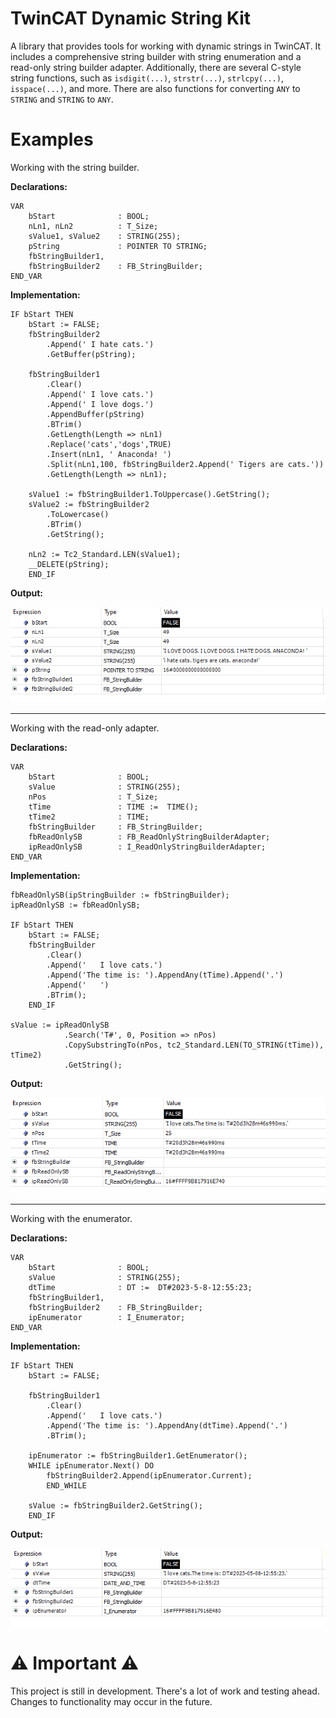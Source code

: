 # TwinCAT Dynamic String Kit

A library that provides tools for working with dynamic strings in TwinCAT. It includes a comprehensive string builder with string enumeration and a read-only string builder adapter. Additionally, there are several C-style string functions, such as `isdigit(...)`, `strstr(...)`, `strlcpy(...)`, `isspace(...)`, and more. There are also functions for converting `ANY` to `STRING` and `STRING` to `ANY`.

# Examples

Working with the string builder.

**Declarations:** 
```ST
VAR
	bStart 				: BOOL;
	nLn1, nLn2 			: T_Size;
	sValue1, sValue2	: STRING(255);
	pString				: POINTER TO STRING;
	fbStringBuilder1,
	fbStringBuilder2	: FB_StringBuilder;
END_VAR
```

**Implementation:**
```ST
IF bStart THEN
	bStart := FALSE;
	fbStringBuilder2
		.Append(' I hate cats.')
		.GetBuffer(pString);
	
	fbStringBuilder1
		.Clear()
		.Append(' I love cats.')
		.Append(' I love dogs.')
		.AppendBuffer(pString)
		.BTrim()
		.GetLength(Length => nLn1)
		.Replace('cats','dogs',TRUE)
		.Insert(nLn1, ' Anaconda! ')
		.Split(nLn1,100, fbStringBuilder2.Append(' Tigers are cats.'))
		.GetLength(Length => nLn1);
	
	sValue1 := fbStringBuilder1.ToUppercase().GetString();
	sValue2 := fbStringBuilder2
		.ToLowercase()
		.BTrim()
		.GetString();
	
	nLn2 := Tc2_Standard.LEN(sValue1);
	__DELETE(pString);
	END_IF
```

**Output:**

![string builder](./assets/images/string%20builder.png)

---

Working with the read-only adapter.

**Declarations:** 
```ST
VAR
	bStart				: BOOL;
	sValue 				: STRING(255);
	nPos				: T_Size;
	tTime 				: TIME :=  TIME();
	tTime2				: TIME;
	fbStringBuilder 	: FB_StringBuilder;
	fbReadOnlySB 		: FB_ReadOnlyStringBuilderAdapter;
	ipReadOnlySB 		: I_ReadOnlyStringBuilderAdapter;
END_VAR
```

**Implementation:**
```ST
fbReadOnlySB(ipStringBuilder := fbStringBuilder);
ipReadOnlySB := fbReadOnlySB;

IF bStart THEN
	bStart := FALSE;
	fbStringBuilder
		.Clear()
		.Append('   I love cats.')
		.Append('The time is: ').AppendAny(tTime).Append('.')
		.Append('   ')
		.BTrim();
	END_IF

sValue := ipReadOnlySB
			.Search('T#', 0, Position => nPos)
			.CopySubstringTo(nPos, tc2_Standard.LEN(TO_STRING(tTime)), tTime2)
			.GetString();
```

**Output:**

![string builder using an adapter](./assets/images/string%20builder%20using%20adapter.png)

---

Working with the enumerator.

**Declarations:** 
```ST
VAR
	bStart				: BOOL;
	sValue				: STRING(255);
	dtTime				: DT :=  DT#2023-5-8-12:55:23;
	fbStringBuilder1,
	fbStringBuilder2	: FB_StringBuilder;
	ipEnumerator		: I_Enumerator;
END_VAR
```

**Implementation:**
```ST
IF bStart THEN
	bStart := FALSE;
	
	fbStringBuilder1
		.Clear()
		.Append('   I love cats.')
		.Append('The time is: ').AppendAny(dtTime).Append('.')
		.BTrim();
	
	ipEnumerator := fbStringBuilder1.GetEnumerator();
	WHILE ipEnumerator.Next() DO
		fbStringBuilder2.Append(ipEnumerator.Current);
		END_WHILE
		
	sValue := fbStringBuilder2.GetString();
	END_IF
```

**Output:**

![string builder enumerator](./assets/images/string%20builder%20enumerator.png)


# ⚠ Important ⚠ 
This project is still in development. There's a lot of work and testing ahead. Changes to functionality may occur in the future.

